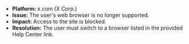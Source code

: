 - **Platform:** x.com (X Corp.)
- **Issue:** The user's web browser is no longer supported.
- **Impact:** Access to the site is blocked.
- **Resolution:** The user must switch to a browser listed in the provided Help Center link.
